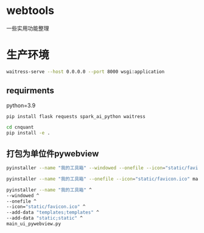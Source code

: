 # webtools
一些实用功能整理

# 生产环境
```bash
waitress-serve --host 0.0.0.0 --port 8000 wsgi:application
```


## requirments
python=3.9

```bash
pip install flask requests spark_ai_python waitress

cd cnquant
pip install -e .
```


## 打包为单位件pywebview

```bash
pyinstaller --name "我的工具箱" --windowed --onefile --icon="static/favicon.ico" main_ui_pywebview.py
```

```bash
pyinstaller --name "我的工具箱" --onefile --icon="static/favicon.ico" main_ui_pywebview.py
```

```bash
pyinstaller --name "我的工具箱" ^
--windowed ^
--onefile ^
--icon="static/favicon.ico" ^
--add-data "templates;templates" ^
--add-data "static;static" ^
main_ui_pywebview.py
```